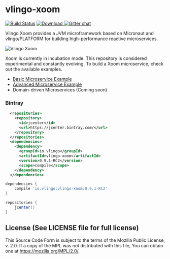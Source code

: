 # vlingo-xoom

[![Build Status](https://travis-ci.org/vlingo/vlingo-xoom.svg?branch=master)](https://travis-ci.org/vlingo/vlingo-xoom) [ ![Download](https://api.bintray.com/packages/vlingo/vlingo-platform-java/vlingo-xoom/images/download.svg) ](https://bintray.com/vlingo/vlingo-platform-java/vlingo-xoom/_latestVersion) [![Gitter chat](https://badges.gitter.im/gitterHQ/gitter.png)](https://gitter.im/vlingo-platform-java)

Vlingo Xoom provides a JVM microframework based on Micronaut and vlingo/PLATFORM for building high-performance reactive microservices.

![Vlingo Xoom](https://imgur.com/YFVeIz1.png)

Xoom is currently in incubation mode. This repository is considered experimental and constantly evolving. To build a Xoom microservice, check out the available examples.

- [Basic Microservice Example](https://github.com/vlingo/vlingo-xoom/tree/master/vlingo-xoom-examples/basic-microservice)
- [Advanced Microservice Example](https://github.com/vlingo/vlingo-xoom/tree/master/vlingo-xoom-examples/advanced-microservice)
- Domain-driven Microservices (Coming soon)

### Bintray

```xml
  <repositories>
    <repository>
      <id>jcenter</id>
      <url>https://jcenter.bintray.com/</url>
    </repository>
  </repositories>
  <dependencies>
    <dependency>
      <groupId>io.vlingo</groupId>
      <artifactId>vlingo-xoom</artifactId>
      <version>0.9.1-RC2</version>
      <scope>compile</scope>
    </dependency>
  </dependencies>
```

```gradle
dependencies {
    compile 'io.vlingo:vlingo-xoom:0.9.1-RC2'
}

repositories {
    jcenter()
}
```

License (See LICENSE file for full license)
-------------------------------------------
This Source Code Form is subject to the terms of the Mozilla Public License, v. 2.0. If a copy of the MPL was not distributed with this file, You can obtain one at https://mozilla.org/MPL/2.0/.
